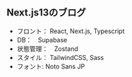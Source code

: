 ## Next.js13のブログ
- フロント： 
React, Next.js, Typescript
- DB：　Supabase
- 状態管理：　Zostand
- スタイル： TailwindCSS, Sass
- フォント: Noto Sans JP
